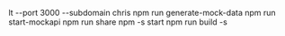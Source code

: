 lt --port 3000 --subdomain chris
npm run generate-mock-data
npm run start-mockapi
npm run share
npm -s start
npm run build -s
